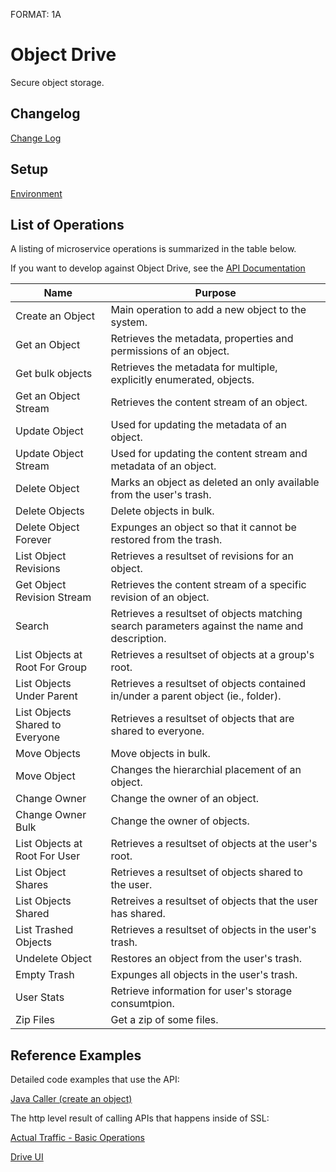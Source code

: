FORMAT: 1A

# Object Drive 
Secure object storage.

## Changelog
[Change Log](static/templates/changelog.html)

## Setup
[Environment](static/templates/environment.html)

## List of Operations 

A listing of microservice operations is summarized in the table below. 

If you want to develop against Object Drive, see the [API Documentation](static/templates/api.html)

| Name | Purpose |
| --- | --- |
| Create an Object | Main operation to add a new object to the system. |
| Get an Object | Retrieves the metadata, properties and permissions of an object. |
| Get bulk objects | Retrieves the metadata for multiple, explicitly enumerated, objects. |
| Get an Object Stream | Retrieves the content stream of an object. |
| Update Object | Used for updating the metadata of an object. |
| Update Object Stream | Used for updating the content stream and metadata of an object. |
| Delete Object | Marks an object as deleted an only available from the user's trash. |
| Delete Objects | Delete objects in bulk. |
| Delete Object Forever | Expunges an object so that it cannot be restored from the trash. |
| List Object Revisions | Retrieves a resultset of revisions for an object. |
| Get Object Revision Stream | Retrieves the content stream of a specific revision of an object. |
| Search | Retrieves a resultset of objects matching search parameters against the name and description. |
| List Objects at Root For Group | Retrieves a resultset of objects at a group's root. |
| List Objects Under Parent | Retrieves a resultset of objects contained in/under a parent object (ie., folder). |
| List Objects Shared to Everyone | Retrieves a resultset of objects that are shared to everyone. |
| Move Objects | Move objects in bulk. |
| Move Object | Changes the hierarchial placement of an object. |
| Change Owner | Change the owner of an object. |
| Change Owner Bulk | Change the owner of objects. |
| List Objects at Root For User | Retrieves a resultset of objects at the user's root. |
| List Object Shares | Retrieves a resultset of objects shared to the user. |
| List Objects Shared | Retreives a resultset of objects that the user has shared. |
| List Trashed Objects | Retrieves a resultset of objects in the user's trash. |
| Undelete Object | Restores an object from the user's trash. |
| Empty Trash | Expunges all objects in the user's trash. |
| User Stats | Retrieve information for user's storage consumtpion. |
| Zip Files | Get a zip of some files. |


##  Reference Examples

Detailed code examples that use the API:

[Java Caller (create an object)](static/templates/ObjectDriveSDK.java)

The http level result of calling APIs that happens inside of SSL:

[Actual Traffic - Basic Operations](static/templates/APISample.html)

[Drive UI](/apps/drive/index.html)
